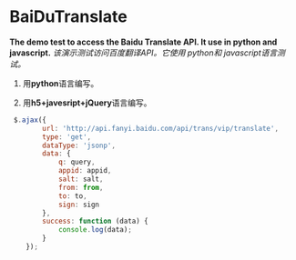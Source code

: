# BaiDuTranslate

**The demo test to access the Baidu Translate API. It use in python and javascript.**
*该演示测试访问百度翻译API。它使用 python和 javascript语言测试。*

1. 用**python**语言编写。

2. 用**h5+javesript+jQuery**语言编写。

```javascript
 $.ajax({
        url: 'http://api.fanyi.baidu.com/api/trans/vip/translate',
        type: 'get',
        dataType: 'jsonp',
        data: {
            q: query,
            appid: appid,
            salt: salt,
            from: from,
            to: to,
            sign: sign
        },
        success: function (data) {
            console.log(data);
        }
    });
```
